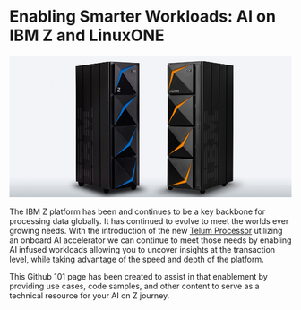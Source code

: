 # Enabling Smarter Workloads: AI on IBM Z and LinuxONE
![This is an image](blog-zandlinuxone.jpg)

The IBM Z platform has been and continues to be a key backbone for processing data globally. 
It has continued to evolve to meet the worlds ever growing needs. With the introduction of the new [Telum Processor](https://www.ibm.com/blogs/systems/ibm-telum-processor-the-next-gen-microprocessor-for-ibm-z-and-ibm-linuxone/) utilizing an onboard AI accelerator we can continue to meet those needs by enabling AI infused workloads allowing you to uncover insights at the transaction level, while taking advantage of the speed and depth of the platform. 

This Github 101 page has been created to assist in that enablement by providing use cases, code samples, and other content to serve as a technical resource for your AI on Z journey.
